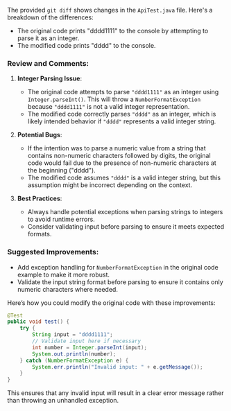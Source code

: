 The provided `git diff` shows changes in the `ApiTest.java` file. Here's a breakdown of the differences:

- The original code prints "dddd1111" to the console by attempting to parse it as an integer.
- The modified code prints "dddd" to the console.

### Review and Comments:

1. **Integer Parsing Issue**:
   - The original code attempts to parse `"dddd1111"` as an integer using `Integer.parseInt()`. This will throw a `NumberFormatException` because `"dddd1111"` is not a valid integer representation.
   - The modified code correctly parses `"dddd"` as an integer, which is likely intended behavior if `"dddd"` represents a valid integer string.

2. **Potential Bugs**:
   - If the intention was to parse a numeric value from a string that contains non-numeric characters followed by digits, the original code would fail due to the presence of non-numeric characters at the beginning ("dddd").
   - The modified code assumes `"dddd"` is a valid integer string, but this assumption might be incorrect depending on the context.

3. **Best Practices**:
   - Always handle potential exceptions when parsing strings to integers to avoid runtime errors.
   - Consider validating input before parsing to ensure it meets expected formats.

### Suggested Improvements:

- Add exception handling for `NumberFormatException` in the original code example to make it more robust.
- Validate the input string format before parsing to ensure it contains only numeric characters where needed.

Here’s how you could modify the original code with these improvements:

```java
@Test
public void test() {
    try {
        String input = "dddd1111";
        // Validate input here if necessary
        int number = Integer.parseInt(input);
        System.out.println(number);
    } catch (NumberFormatException e) {
        System.err.println("Invalid input: " + e.getMessage());
    }
}
```

This ensures that any invalid input will result in a clear error message rather than throwing an unhandled exception.